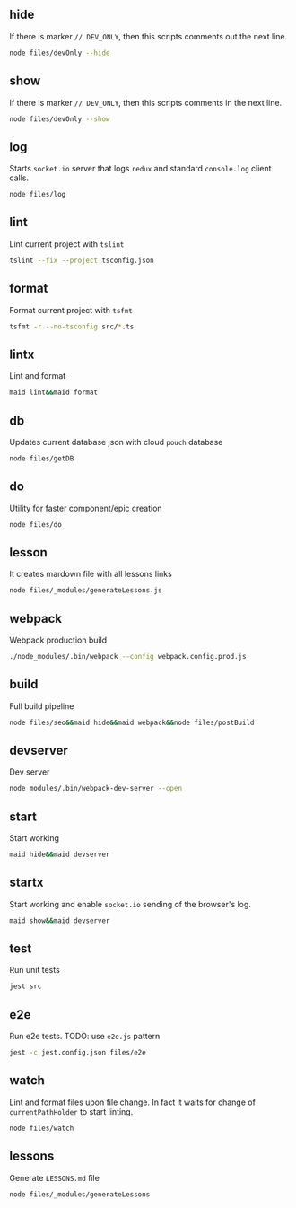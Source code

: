 ## hide

If there is marker `// DEV_ONLY`, then this scripts comments out the next line.

```bash
node files/devOnly --hide
```

## show

If there is marker `// DEV_ONLY`, then this scripts comments in the next line.

```bash
node files/devOnly --show
```

## log

Starts `socket.io` server that logs `redux` and standard `console.log` client calls.

```bash
node files/log
```

## lint

Lint current project with `tslint`

```bash
tslint --fix --project tsconfig.json
```

## format

Format current project with `tsfmt`

```bash
tsfmt -r --no-tsconfig src/*.ts
```

## lintx

Lint and format

```bash
maid lint&&maid format
```

## db

Updates current database json with cloud `pouch` database

```bash
node files/getDB
```

## do

Utility for faster component/epic creation

```bash
node files/do
```

## lesson

It creates mardown file with all lessons links

```bash
node files/_modules/generateLessons.js
```

## webpack

Webpack production build

```bash
./node_modules/.bin/webpack --config webpack.config.prod.js
```

## build

Full build pipeline

```bash
node files/seo&&maid hide&&maid webpack&&node files/postBuild
```

## devserver

Dev server

```bash
node_modules/.bin/webpack-dev-server --open
```

## start

Start working

```bash
maid hide&&maid devserver
```

## startx

Start working and enable `socket.io` sending of the browser's log.

```bash
maid show&&maid devserver
```

## test

Run unit tests

```bash
jest src
```

## e2e

Run e2e tests.
TODO: use `e2e.js` pattern

```bash
jest -c jest.config.json files/e2e
```

## watch

Lint and format files upon file change.
In fact it waits for change of `currentPathHolder` to start linting.

```bash
node files/watch
```

## lessons

Generate `LESSONS.md` file

```bash
node files/_modules/generateLessons
```
